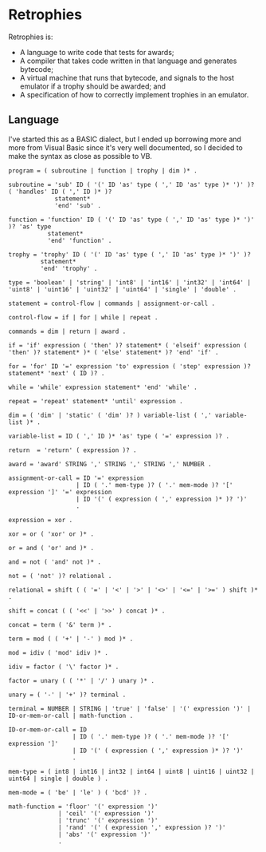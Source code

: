 # Retrophies

Retrophies is:

* A language to write code that tests for awards;
* A compiler that takes code written in that language and generates bytecode;
* A virtual machine that runs that bytecode, and signals to the host emulator if a trophy should be awarded; and
* A specification of how to correctly implement trophies in an emulator.

## Language

I've started this as a BASIC dialect, but I ended up borrowing more and more from Visual Basic since it's very well documented, so I decided to make the syntax as close as possible to VB.


```
program = ( subroutine | function | trophy | dim )* .

subroutine = 'sub' ID ( '(' ID 'as' type ( ',' ID 'as' type )* ')' )? ( 'handles' ID ( ',' ID )* )?
             statement*
             'end' 'sub' .

function = 'function' ID ( '(' ID 'as' type ( ',' ID 'as' type )* ')' )? 'as' type
           statement*
           'end' 'function' .

trophy = 'trophy' ID ( '(' ID 'as' type ( ',' ID 'as' type )* ')' )?
         statement*
         'end' 'trophy' .

type = 'boolean' | 'string' | 'int8' | 'int16' | 'int32' | 'int64' | 'uint8' | 'uint16' | 'uint32' | 'uint64' | 'single' | 'double' .

statement = control-flow | commands | assignment-or-call .

control-flow = if | for | while | repeat .

commands = dim | return | award .

if = 'if' expression ( 'then' )? statement* ( 'elseif' expression ( 'then' )? statement* )* ( 'else' statement* )? 'end' 'if' .

for = 'for' ID '=' expression 'to' expression ( 'step' expression )? statement* 'next' ( ID )? .

while = 'while' expression statement* 'end' 'while' .

repeat = 'repeat' statement* 'until' expression .

dim = ( 'dim' | 'static' ( 'dim' )? ) variable-list ( ',' variable-list )* .

variable-list = ID ( ',' ID )* 'as' type ( '=' expression )? .

return  = 'return' ( expression )? .

award = 'award' STRING ',' STRING ',' STRING ',' NUMBER .

assignment-or-call = ID '=' expression
                   | ID ( '.' mem-type )? ( '.' mem-mode )? '[' expression ']' '=' expression
                   | ID '(' ( expression ( ',' expression )* )? ')'
                   .

expression = xor .

xor = or ( 'xor' or )* .

or = and ( 'or' and )* .

and = not ( 'and' not )* .

not = ( 'not' )? relational .

relational = shift ( ( '=' | '<' | '>' | '<>' | '<=' | '>=' ) shift )* .

shift = concat ( ( '<<' | '>>' ) concat )* .

concat = term ( '&' term )* .

term = mod ( ( '+' | '-' ) mod )* .

mod = idiv ( 'mod' idiv )* .

idiv = factor ( '\' factor )* .

factor = unary ( ( '*' | '/' ) unary )* .

unary = ( '-' | '+' )? terminal .

terminal = NUMBER | STRING | 'true' | 'false' | '(' expression ')' | ID-or-mem-or-call | math-function .

ID-or-mem-or-call = ID
                  | ID ( '.' mem-type )? ( '.' mem-mode )? '[' expression ']'
                  | ID '(' ( expression ( ',' expression )* )? ')'
                  .

mem-type = ( int8 | int16 | int32 | int64 | uint8 | uint16 | uint32 | uint64 | single | double ) .

mem-mode = ( 'be' | 'le' ) ( 'bcd' )? .

math-function = 'floor' '(' expression ')'
              | 'ceil' '(' expression ')'
              | 'trunc' '(' expression ')'
              | 'rand' '(' ( expression ',' expression )? ')'
              | 'abs' '(' expression ')'
              .
```
